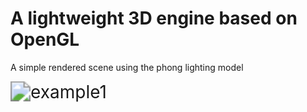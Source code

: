 

# A lightweight 3D engine based on OpenGL

A simple rendered scene using the phong lighting model

<img src="https://github.com/Ankaichen/windows_opengl/blob/master/markdown/example1.gif" alt="example1" style="zoom: 200%;" />

